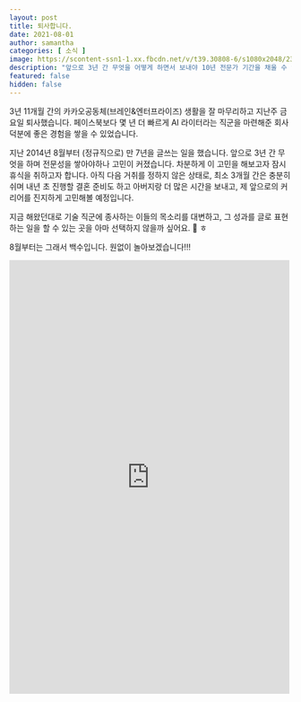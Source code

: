 ```yaml
---
layout: post
title: 퇴사합니다.
date: 2021-08-01
author: samantha
categories: [ 소식 ]
image: https://scontent-ssn1-1.xx.fbcdn.net/v/t39.30808-6/s1080x2048/230000814_4311937842197250_8044479707010418810_n.jpg?_nc_cat=105&ccb=1-5&_nc_sid=730e14&_nc_ohc=FROMGYkqjs0AX-rg7qs&_nc_ht=scontent-ssn1-1.xx&oh=6d2909debb7aa711e0258c6a3db38244&oe=6165805B
description: "앞으로 3년 간 무엇을 어떻게 하면서 보내야 10년 전문가 기간을 채울 수 있을지에 대한 고민이 커졌습니다. 이를 위한 충분한 시간을 갖고자합니다."
featured: false
hidden: false
---
```


3년 11개월 간의 카카오공동체(브레인&엔터프라이즈) 생활을 잘 마무리하고 지난주 금요일 퇴사했습니다. 페이스북보다 몇 년 더 빠르게 AI 라이터라는 직군을 마련해준 회사 덕분에 좋은 경험을 쌓을 수 있었습니다.

지난 2014년 8월부터 (정규직으로) 만 7년을 글쓰는 일을 했습니다. 앞으로 3년 간 무엇을 하며 전문성을 쌓아야하나 고민이 커졌습니다. 차분하게 이 고민을 해보고자 잠시 휴식을 취하고자 합니다. 아직 다음 거취를 정하지 않은 상태로, 최소 3개월 간은 충분히 쉬며 내년 초 진행할 결혼 준비도 하고 아버지랑 더 많은 시간을 보내고, 제 앞으로의 커리어를 진지하게 고민해볼 예정입니다.

지금 해왔던대로 기술 직군에 종사하는 이들의 목소리를 대변하고, 그 성과를 글로 표현하는 일을 할 수 있는 곳을 아마 선택하지 않을까 싶어요. 🙂 ㅎ

8월부터는 그래서 백수입니다. 원없이 놀아보겠습니다!!!

<iframe src="https://www.facebook.com/plugins/post.php?href=https%3A%2F%2Fwww.facebook.com%2Fsamantha.writer89%2Fposts%2F4311937908863910&show_text=true&width=500" width="500" height="773" style="border:none;overflow:hidden" scrolling="no" frameborder="0" allowfullscreen="true" allow="autoplay; clipboard-write; encrypted-media; picture-in-picture; web-share"></iframe>
